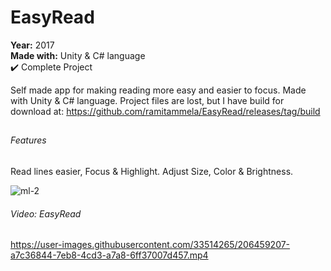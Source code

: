 # EasyRead
**Year:** 2017  
**Made with:** Unity & C# language  
✔️ Complete Project

Self made app for making reading more easy and easier to focus. Made with Unity & C# language.
Project files are lost, but I have build for download at: 
https://github.com/ramitammela/EasyRead/releases/tag/build

##

###### Features
Read lines easier, Focus & Highlight. Adjust Size, Color & Brightness.  

![ml-2](https://user-images.githubusercontent.com/33514265/206443814-2ecfcdf4-f0d6-494c-a59f-003fd7284dc6.png)

###### Video: EasyRead
https://user-images.githubusercontent.com/33514265/206459207-a7c36844-7eb8-4cd3-a7a8-6ff37007d457.mp4


